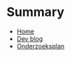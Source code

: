 # Summary

- [Home](./README.md)
- [Dev blog](./verander-je-configuraties-van-je-microservices-makkelijk-met-apollo/README.md)
- [Onderzoeksplan](./onderzoeksplan.md)
